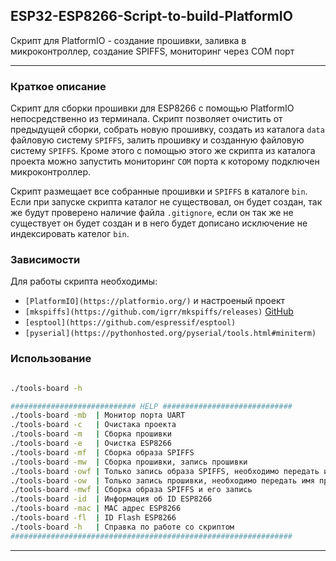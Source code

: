 ## ESP32-ESP8266-Script-to-build-PlatformIO

Скрипт для PlatformIO - создание прошивки, заливка в микроконтроллер, создание SPIFFS, мониторинг через COM порт

***
### Краткое описание
Cкрипт для сборки прошивки для ESP8266 с помощью PlatformIO непосредственно из терминала. Скрипт позволяет очистить от предыдущей сборки, собрать новую прошивку, создать из каталога ```data``` файловую систему ```SPIFFS```, залить прошивку и созданную файловую систему ```SPIFFS```. Кроме этого с помощью этого же скрипта из каталога проекта можно запустить мониторинг ```COM``` порта к которому подключен микроконтроллер.

Скрипт размещает все собранные прошивки и ```SPIFFS``` в каталоге ```bin```. Если при запуске скрипта каталог не существовал, он будет создан, так же будут проверено наличие файла ```.gitignore```, если он так же не существует он будет создан и в него будет дописано исключение не индексировать кателог ```bin```.

### Зависимости
Для работы скрипта необходимы:
* ```[PlatformIO](https://platformio.org/)``` и настроеный проект
* ```[mkspiffs](https://github.com/igrr/mkspiffs/releases)``` [GitHub](https://github.com/igrr/mkspiffs)
* ```[esptool](https://github.com/espressif/esptool)```
* ```[pyserial](https://pythonhosted.org/pyserial/tools.html#miniterm)```

### Использование

```bash

./tools-board -h

############################ HELP #############################
./tools-board -mb  | Moнитор порта UART
./tools-board -c   | Очистака проекта
./tools-board -m   | Сборка прошивки
./tools-board -e   | Очистка ESP8266
./tools-board -mf  | Сборка образа SPIFFS
./tools-board -mw  | Cборка прошивки, запись прошивки
./tools-board -owf | Только запись образа SPIFFS, необходимо передать имя образа SPIFFS
./tools-board -ow  | Только запись прошивки, необходимо передать имя прошивки
./tools-board -mwf | Cборка образа SPIFFS и его запись
./tools-board -id  | Информация об ID ESP8266
./tools-board -mac | MAC адрес ESP8266
./tools-board -fl  | ID Flash ESP8266
./tools-board -h   | Справка по работе со скриптом
###############################################################

```
***



